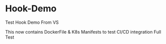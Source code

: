 # Hook-Demo
Test Hook Demo From VS

This now contains DockerFile & K8s Manifests to test CI/CD integration
Full Test
